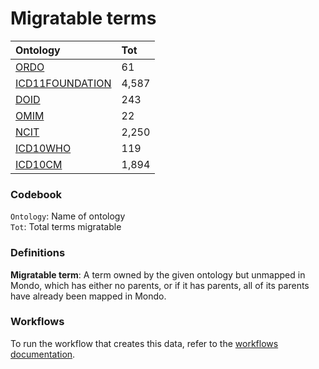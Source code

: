 # Migratable terms
| Ontology                                        | Tot   |
|:------------------------------------------------|:------|
| [ORDO](./migrate_ordo.md)                       | 61    |
| [ICD11FOUNDATION](./migrate_icd11foundation.md) | 4,587 |
| [DOID](./migrate_doid.md)                       | 243   |
| [OMIM](./migrate_omim.md)                       | 22    |
| [NCIT](./migrate_ncit.md)                       | 2,250 |
| [ICD10WHO](./migrate_icd10who.md)               | 119   |
| [ICD10CM](./migrate_icd10cm.md)                 | 1,894 |

### Codebook
`Ontology`: Name of ontology    
`Tot`: Total terms migratable

### Definitions
**Migratable term**: A term owned by the given ontology but unmapped in Mondo, which has either no parents, or if it has 
parents, all of its parents have already been mapped in Mondo.

### Workflows
To run the workflow that creates this data, refer to the [workflows documentation](../developer/workflows.md).